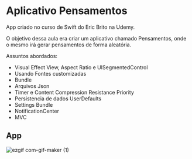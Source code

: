 
<h1>Aplicativo Pensamentos</h1>
  
App criado no curso de Swift do Eric Brito na Udemy.

O objetivo dessa aula era criar um aplicativo chamado Pensamentos, onde o mesmo irá gerar pensamentos de forma aleatória. 

Assuntos abordados:

* Visual Effect View,  Aspect Ratio e UISegmentedControl
* Usando Fontes customizadas
* Bundle 
* Arquivos Json
* Timer e Content Compression Resistance Priority
* Persistencia de dados UserDefaults
* Settings Bundle
* NotificationCenter 
* MVC

<h2> App </h2> 

![ezgif com-gif-maker (1)](https://user-images.githubusercontent.com/88335633/133518121-771eeb13-f5af-4a99-9b45-2b0615e7cf9e.gif)



